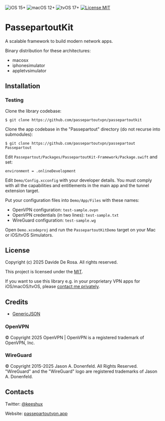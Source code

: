 ![iOS 15+](https://img.shields.io/badge/ios-15+-green.svg)
![macOS 12+](https://img.shields.io/badge/macos-12+-green.svg)
![tvOS 17+](https://img.shields.io/badge/tvos-17+-green.svg)
[![License MIT](https://img.shields.io/badge/license-MIT-lightgray.svg)](LICENSE)

# PassepartoutKit

A scalable framework to build modern network apps.

Binary distribution for these architectures:

- macosx
- iphonesimulator
- appletvsimulator

## Installation

### Testing

Clone the library codebase:

```
$ git clone https://github.com/passepartoutvpn/passepartoutkit
```

Clone the app codebase in the "Passepartout" directory (do not recurse into submodules):

```
$ git clone https://github.com/passepartoutvpn/passepartout Passepartout
```

Edit `Passepartout/Packages/PassepartoutKit-Framework/Package.swift` and set:

```
environment = .onlineDevelopment
```

Edit `Demo/Config.xcconfig` with your developer details. You must comply with all the capabilities and entitlements in the main app and the tunnel extension target.

Put your configuration files into `Demo/App/Files` with these names:

- OpenVPN configuration: `test-sample.ovpn`
- OpenVPN credentials (in two lines): `test-sample.txt`
- WireGuard configuration: `test-sample.wg`

Open `Demo.xcodeproj` and run the `PassepartoutKitDemo` target on your Mac or iOS/tvOS Simulators.

## License

Copyright (c) 2025 Davide De Rosa. All rights reserved.

This project is licensed under the [MIT][license-content].

If you want to use this library e.g. in your proprietary VPN apps for iOS/macOS/tvOS, please [contact me privately][license-contact].

## Credits

- [GenericJSON][credits-genericjson]

### OpenVPN

© Copyright 2025 OpenVPN | OpenVPN is a registered trademark of OpenVPN, Inc.

### WireGuard

© Copyright 2015-2025 Jason A. Donenfeld. All Rights Reserved. "WireGuard" and the "WireGuard" logo are registered trademarks of Jason A. Donenfeld.

## Contacts

Twitter: [@keeshux][about-twitter]

Website: [passepartoutvpn.app][about-website]

[license-content]: LICENSE
[license-contact]: mailto:license@passepartoutvpn.app

[credits-genericjson]: https://github.com/iwill/generic-json-swift

[about-twitter]: https://twitter.com/keeshux
[about-website]: https://passepartoutvpn.app
